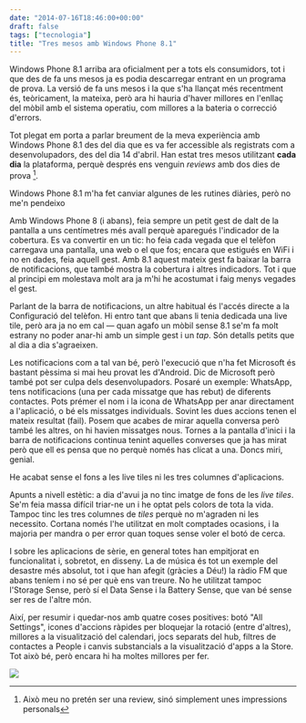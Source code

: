 ```yaml
---
date: "2014-07-16T18:46:00+00:00"
draft: false
tags: ["tecnologia"]
title: "Tres mesos amb Windows Phone 8.1"
---
```

<span class="pDropCap">W</span>indows Phone 8.1 arriba ara oficialment per a tots els consumidors, tot i que des de fa uns mesos ja es podia descarregar entrant en un programa de prova. La versió de fa uns mesos i la que s'ha llançat més recentment és, teòricament, la mateixa, però ara hi hauria d'haver millores en l'enllaç del mòbil amb el sistema operatiu, com millores a la bateria o correcció d'errors. 

Tot plegat em porta a parlar breument de la meva experiència amb Windows Phone 8.1 des del dia que es va fer accessible als registrats com a desenvolupadors, des del dia 14 d'abril. Han estat tres mesos utilitzant **cada dia** la plataforma, perquè després ens venguin *reviews* amb dos dies de prova [^1].

<!-- more -->

<p class="pQuote">Windows Phone 8.1 m'ha fet canviar algunes de les rutines diàries, però no me'n pendeixo</p>

Amb Windows Phone 8 (i abans), feia sempre un petit gest de dalt de la pantalla a uns centímetres més avall perquè aparegués l'indicador de la cobertura. Es va convertir en un tic: ho feia cada vegada que el telèfon carregava una pantalla, una web o el que fos; encara que estigués en WiFi i no en dades, feia aquell gest. Amb 8.1 aquest mateix gest fa baixar la barra de notificacions, que també mostra la cobertura i altres indicadors. Tot i que al principi em molestava molt ara ja m'hi he acostumat i faig menys vegades el gest.

Parlant de la barra de notificacions, un altre habitual és l'accés directe a la Configuració del telèfon. Hi entro tant que abans li tenia dedicada una live tile, però ara ja no em cal — quan agafo un mòbil sense 8.1 se'm fa molt estrany no poder anar-hi amb un simple gest i un *tap*. Són detalls petits que al dia a dia s'agraeixen.

Les notificacions com a tal van bé, però l'execució que n'ha fet Microsoft és bastant pèssima si mai heu provat les d'Android. Dic de Microsoft però també pot ser culpa dels desenvolupadors. Posaré un exemple: WhatsApp, tens notificacions (una per cada missatge que has rebut) de diferents contactes. Pots prémer el nom i la icona de WhatsApp per anar directament a l'aplicació, o bé els missatges individuals. Sovint les dues accions tenen el mateix resultat (fail). Posem que acabes de mirar aquella conversa però també les altres, on hi havien missatges nous. Tornes a la pantalla d'inici i la barra de notificacions continua tenint aquelles converses que ja has mirat però que ell es pensa que no perquè només has clicat a una. Doncs miri, genial.

<p class="pQuote">He acabat sense el fons a les live tiles ni les tres columnes d'aplicacions.</p>

Apunts a nivell estètic: a dia d'avui ja no tinc imatge de fons de les *live tiles*. Se'm feia massa difícil triar-ne un i he optat pels colors de tota la vida. Tampoc tinc les tres columnes de *tiles* perquè no m'agraden ni les necessito. Cortana només l'he utilitzat en molt comptades ocasions, i la majoria per mandra o per error quan toques sense voler el botó de cerca. 

I sobre les aplicacions de sèrie, en general totes han empitjorat en funcionalitat i, sobretot, en disseny. La de música és tot un exemple del desastre més absolut, tot i que han afegit (gràcies a Déu!) la ràdio FM que abans teníem i no sé per què ens van treure. No he utilitzat tampoc l'Storage Sense, però sí el Data Sense i la Battery Sense, que van bé sense ser res de l'altre món.

Així, per resumir i quedar-nos amb quatre coses positives: botó "All Settings", icones d'accions ràpides per bloquejar la rotació (entre d'altres), millores a la visualització del calendari, jocs separats del hub, filtres de contactes a People i canvis substancials a la visualització d'apps a la Store. Tot això bé, però encara hi ha moltes millores per fer.

<img id="splash" src="https://farm8.staticflickr.com/7406/12698756955_65c0c5e67c_h.jpg"/>

[^1]: Això meu no pretén ser una review, sinó simplement unes impressions personals

